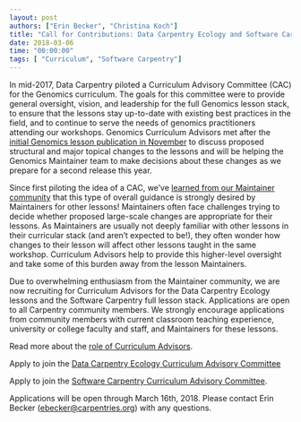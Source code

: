 ```yaml
---
layout: post
authors: ["Erin Becker", "Christina Koch"]
title: "Call for Contributions: Data Carpentry Ecology and Software Carpentry Curriculum Advisory Committees"
date: 2018-03-06
time: "00:00:00"
tags: [ "Curriculum", "Software Carpentry"]
---
```


In mid-2017, Data Carpentry piloted a Curriculum Advisory Committee (CAC) for the Genomics curriculum. 
The goals for this committee were to provide general oversight, vision, and leadership for the full Genomics lesson stack, to ensure 
that the lessons stay up-to-date with existing best practices in the field, and to continue to serve the needs of genomics practitioners 
attending our workshops. Genomics Curriculum Advisors met after the 
[initial Genomics lesson publication in November](http://www.datacarpentry.org/blog/genomics-lesson-release/) 
to discuss proposed structural and major topical changes to the lessons and will be helping the Genomics Maintainer team 
to make decisions about these changes as we prepare for a second release this year.

Since first piloting the idea of a CAC, we’ve
[learned from our Maintainer community](http://www.datacarpentry.org/blog/maintainer-report/) that this type of 
overall guidance is strongly desired by Maintainers for other lessons! Maintainers often face challenges trying to 
decide whether proposed large-scale changes are appropriate for their lessons. As Maintainers are usually not deeply
familiar with other lessons in their curricular stack (and aren’t expected to be!), they often wonder how changes to
their lesson will affect other lessons taught in the same workshop. Curriculum Advisors help to provide this higher-level
oversight and take some of this burden away from the lesson Maintainers. 

Due to overwhelming enthusiasm from the Maintainer community, we are now recruiting for Curriculum Advisors for the Data Carpentry 
Ecology lessons and the Software Carpentry full lesson stack. Applications are open to all Carpentry community members. We strongly
encourage applications from community members with current classroom teaching experience, university or college faculty and staff, 
and Maintainers for these lessons. 

Read more about the [role of Curriculum Advisors](https://docs.google.com/document/d/1wIi2CY0fg4LkrlfqbrO47wR-6hR0BE1Qbr5Hu4oeIbg/edit). 

Apply to join the [Data Carpentry Ecology Curriculum Advisory Committee](https://goo.gl/forms/1LKwgq47lCJG9JNZ2)

Apply to join the [Software Carpentry Curriculum Advisory Committee](https://goo.gl/forms/U1RylBhV2HSIVNJg2).

Applications will be open through March 16th, 2018. Please contact Erin Becker (ebecker@carpentries.org) with any questions. 
